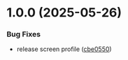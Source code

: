 # 1.0.0 (2025-05-26)


### Bug Fixes

* release screen profile ([cbe0550](https://github.com/KhanhTQ-hub/ktgame.com.screen-profile/commit/cbe055031c9abd8672bc46e7b74e373cdb0a2d3f))
